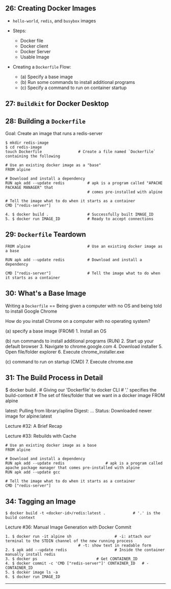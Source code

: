 ## 26: Creating Docker Images

* `hello-world`, `redis`, and `busybox` images

* Steps: 
  - Docker file 
  - Docker client 
  - Docker Server 
  - Usable Image

* Creating a `Dockerfile` Flow:
  - (a) Specify a base image
  - (b) Run some commands to install additional programs
  - (c) Specify a command to run on container startup

## 27: `Buildkit` for Docker Desktop

## 28: Building a `Dockerfile`

Goal: Create an image that runs a redis-server

```
$ mkdir redis-image
$ cd redis-image
touch Dockerfile 				# Create a file named `Dockerfile` containing the following
```

```
# Use an existing docker image as a "base"
FROM alpine

# Download and install a dependency
RUN apk add --update redis 			# apk is a program called "APACHE PACKAGE MANAGER" that 
					   	            # comes pre-installed with alpine

# Tell the image what to do when it starts as a container
CMD ["redis-server"]
```

```
4. $ docker build . 				# Successfully built IMAGE_ID
5. $ docker run IMAGE_ID 			# Ready to accept connections
```

## 29: `Dockerfile` Teardown

```
FROM alpine				        	# Use an existing docker image as a base

RUN apk add --update redis 			# Download and install a dependency

CMD ["redis-server"] 				# Tell the image what to do when it starts as a container
```

## 30: What's a Base Image

Writing a `Dockerfile` == Being given a computer with no OS and being told to install Google Chrome

How do you install Chrome on a computer with no operating system?

(a) specify a base image (FROM)
	1. Install an OS

(b) run commands to install additional programs (RUN)
	2. Start up your default browser
	3. Navigate to chrome.google.com
	4. Download installer
	5. Open file/folder explorer
	6. Execute chrome_installer.exe

(c) command to run on startup (CMD)
	7. Execute chrome.exe


## 31: The Build Process in Detail

$ docker build . 				# Giving our 'Dockerfile' to docker CLI 
						# '.' specifies the build-context
						# The set of files/folder that we want in a docker image
FROM alpine

latest: Pulling from library/apline
Digest: ...
Status: Downloaded newer image for alpine:latest

Lecture #32: A Brief Recap

Lecture #33: Rebuilds with Cache

```
# Use an existing docker image as a base
FROM alpine

# Download and install a dependency
RUN apk add --update redis 					# apk is a program called apache package manager that comes pre-installed with alpine
RUN apk add --update gcc

# Tell the image what to do when it starts as a container
CMD ["redis-server"]
```

## 34: Tagging an Image

```
$ docker build -t <docker-id>/redis:latest . 			# '.' is the build context
```

Lecture #36: Manual Image Generation with Docker Commit

```
1. $ docker run -it alpine sh 					# -i: attach our terminal to the STDIN channel of the new running process
								# -t: show text in readable form 
2. $ apk add --update redis 					# Inside the container manually install redis
3. $ docker ps 							# Get CONTAINER_ID
4. $ docker commit -c 'CMD ["redis-server"]' CONTAINER_ID 	# -CONTAINER_ID
5. $ docker image ls -a
6. $ docker run IMAGE_ID
```

***
